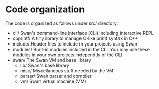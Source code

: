 # Code organization
The code is organized as follows under src/ directory:

- cli/		Swan's command-line interface (CLI) including interactive REPL
- cpprintf/		A tiny library to manage C-like printf syntax in C++
- include/		Header files to include in your projects using Swan
- modules/		Built-in modules included in the CLI. You may use these modules in your own projects independtly of the CLI.
- swan/		The Swan VM and base library
  - lib/		Swan's base library
  - misc/		Miscellaneous stuff needed by the VM
  - parser/		Swan parser and compiler
  - vm/		Swan virtual machine (VM)
